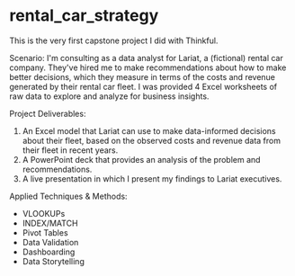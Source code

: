# rental_car_strategy
This is the very first capstone project I did with Thinkful.

Scenario: I'm consulting as a data analyst for Lariat, a (fictional) rental car company. They've hired me to make recommendations about how to make better decisions, which they measure in terms of the costs and revenue generated by their rental car fleet. I was provided 4 Excel worksheets of raw data to explore and analyze for business insights.

Project Deliverables: 
1. An Excel model that Lariat can use to make data-informed decisions about their fleet, based on the observed costs and revenue data from their fleet in recent years.
2. A PowerPoint deck that provides an analysis of the problem and recommendations.
3. A live presentation in which I present my findings to Lariat executives.

Applied Techniques & Methods:
- VLOOKUPs
- INDEX/MATCH
- Pivot Tables
- Data Validation
- Dashboarding
- Data Storytelling
